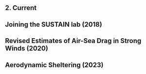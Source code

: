 <section>

## 2. Current
</section>

<section>

## Joining the SUSTAIN lab (2018)
</section>


<section>

## Revised Estimates of Air-Sea Drag in Strong Winds (2020)
</section>


<section>

## Aerodynamic Sheltering (2023)
</section>